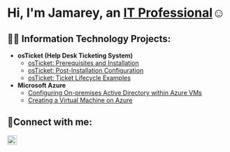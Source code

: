 <h1>Hi, I'm Jamarey, an <a href="https://linkedin.com/in/jamarey-harper-215743164">IT Professional</a>☺</h1>

<h2>👨‍💻 Information Technology Projects:</h2>

- <b>osTicket (Help Desk Ticketing System)</b>
  - [osTicket: Prerequisites and Installation](https://github.com/jamareyharper/osticket-prereqs)
  - [osTicket: Post-Installation Configuration](https://github.com/jamareyharper/post-install-config)
  - [osTicket: Ticket Lifecycle Examples](https://github.com/jamareyharper/ticket-lifecycle)
- <b>Microsoft Azure</b>
  - [Configuring On-premises Active Directory within Azure VMs](https://github.com/jamareyharper/configure-ad)
  - [Creating a Virtual Machine on Azure](https://github.com/jamareyharper/virtual-machine)

<h2>🤳Connect with me:</h2>

[<img align="left" alt="Josh | LinkedIn" width="22px" src="https://cdn.jsdelivr.net/npm/simple-icons@v3/icons/linkedin.svg" />][linkedin]


[linkedin]: https://linkedin.com/in/jamarey-harper-215743164

